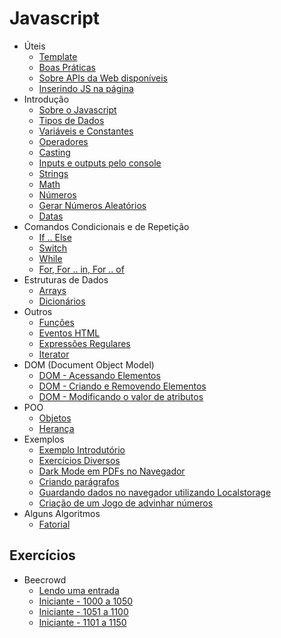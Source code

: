 # Javascript

-  Úteis
    -  [Template](estudos/template.md)
    -  [Boas Práticas](estudos/boas-praticas.md)
    -  [Sobre APIs da Web disponíveis](estudos/apis-web.md)
    -  [Inserindo JS na página](estudos/inserindo.md)
-  Introdução
    -  [Sobre o Javascript](estudos/about.md)
    -  [Tipos de Dados](estudos/tipos.md)
    -  [Variáveis e Constantes](estudos/variaveis-constantes.md)
    -  [Operadores](estudos/operadores.md)
    -  [Casting](estudos/casting.md)
    -  [Inputs e outputs pelo console](estudos/output.md)
    -  [Strings](estudos/strings.md)
    -  [Math](estudos/math.md)
    -  [Números](estudos/numeros.md)
    -  [Gerar Números Aleatórios](estudos/aleatorios.md)
    -  [Datas](estudos/datas.md)
-  Comandos Condicionais e de Repetição
    -  [If .. Else](estudos/if.md)
    -  [Switch](estudos/switch.md)
    -  [While](estudos/while.md)
    -  [For, For .. in, For .. of](estudos/for.md)
-  Estruturas de Dados
    -  [Arrays](estudos/arrays.md)
    -  [Dicionários](estudos/dicionarios.md)
-  Outros
    -  [Funções](estudos/funcoes.md)
    -  [Eventos HTML](estudos/eventos.md)
    -  [Expressões Regulares](estudos/expressoes-regulares.md)
    -  [Iterator](estudos/iterator.md)
-  DOM (Document Object Model)
    -  [DOM - Acessando Elementos](estudos/dom-acessar-elementos.md)
    -  [DOM - Criando e Removendo Elementos](estudos/dom-criacao.md)
    -  [DOM - Modificando o valor de atributos](estudos/dom-atributos.md)
-  POO
    -  [Objetos](estudos/objetos.md)
    -  [Herança](estudos/heranca.md)
-  Exemplos
    -  [Exemplo Introdutório](estudos/ex-introducao.md)
    -  [Exercícios Diversos](estudos/exercicios-diversos.md)
    -  [Dark Mode em PDFs no Navegador](estudos/dark-mode.md)
    -  [Criando parágrafos](estudos/ex-cria-paragrafo.md)
    -  [Guardando dados no navegador utilizando Localstorage](estudos/ex-localstorage.md)
    -  [Criação de um Jogo de advinhar números](estudos/ex-random-numbers.md)
- Alguns Algoritmos
    -  [Fatorial](estudos/fatorial.md)

## Exercícios

- Beecrowd
    - [Lendo uma entrada](estudos/beecrowd/lendo-entrada.md)
    - [Iniciante - 1000 a 1050](estudos/beecrowd/iniciante-1000-1050.md)
    - [Iniciante - 1051 a 1100](estudos/beecrowd/iniciante-1051-1100.md)
    - [Iniciante - 1101 a 1150](estudos/beecrowd/iniciante-1101-1150.md)    